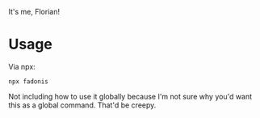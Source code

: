 It's me, Florian!

# Usage
Via npx:
```
npx fadonis
```

Not including how to use it globally because I'm not sure why you'd want this as a global command. That'd be creepy.